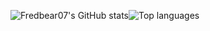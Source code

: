 ![Fredbear07's GitHub stats](https://github-readme-stats.vercel.app/api?username=Fredbear07&count_private=false&show_icons=true&theme=github_dark)![Top languages](https://github-readme-stats.vercel.app/api/top-langs/?username=fredbear07&layout=compact&theme=github_dark)
